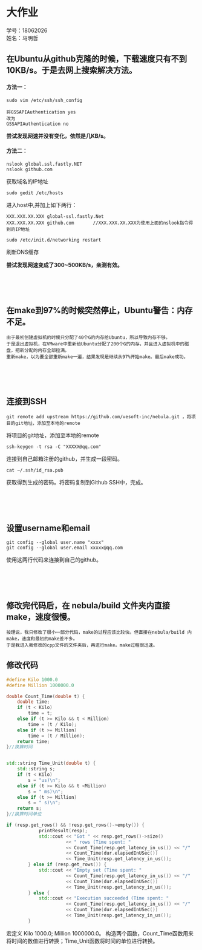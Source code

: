 # 大作业
学号：18062026
<br/>
姓名：马明哲
## 在Ubuntu从github克隆的时候，下载速度只有不到10KB/s。于是去网上搜索解决方法。
#### 方法一：
```
sudo vim /etc/ssh/ssh_config
 
将GSSAPIAuthentication yes
改为
GSSAPIAuthentication no
```
**尝试发现网速并没有变化，依然是几KB/s。**
<br/>
#### 方法二：
```
nslook global.ssl.fastly.NET
nslook github.com
```
获取域名的IP地址
```
sudo gedit /etc/hosts
```
进入host中,并加上如下两行：
```
XXX.XXX.XX.XXX global-ssl.fastly.Net    
XXX.XXX.XX.XXX github.com       //XXX.XXX.XX.XXX为使用上面的nslook指令得到的IP地址
```
```
sudo /etc/init.d/networking restart
```
刷新DNS缓存

**尝试发现网速变成了300~500KB/s，亲测有效。**

<br/>
<br/>
<br/>

## 在make到97%的时候突然停止，Ubuntu警告：内存不足。
```
由于最初创建虚拟机的时候只分配了40个G的内存给Ubuntu，所以导致内存不够。
于是退出虚拟机，在VMware中重新给Ubuntu分配了200个G的内存，并且进入虚拟机中的磁盘，把新分配的内存全部拉满。
重新make，以为要全部重新make一遍，结果发现是继续从97%开始make。最后make成功。
```
<br/>
<br/>
<br/>

## 连接到SSH
```
git remote add upstream https://github.com/vesoft-inc/nebula.git ，将项目的git地址，添加至本地的remote
```
将项目的git地址，添加至本地的remote
```
ssh-keygen -t rsa -C "XXXXX@qq.com" 
```
连接到自己邮箱注册的github，并生成一段密码。
```
cat ~/.ssh/id_rsa.pub
```
获取得到生成的密码。将密码复制到Github SSH中，完成。

<br/>
<br/>
<br/>

## 设置username和email
```
git config --global user.name "xxxx"
git config --global user.email xxxxx@qq.com
```
使用这两行代码来连接到自己的github。

<br/>
<br/>
<br/>

## 修改完代码后，在 nebula/build 文件夹内直接make，速度很慢。
```
按理说，我只修改了很小一部分代码，make的过程应该比较快。但直接在nebula/build 内make，速度和最初的make差不多。
于是我进入我修改的cpp文件的文件夹后，再进行make。make过程很迅速。
```

## 修改代码
```c++
#define Kilo 1000.0
#define Million 1000000.0

double Count_Time(double t) {
    double time;
    if (t < Kilo)
        time = t;
    else if (t >= Kilo && t < Million)
        time = (t / Kilo);
    else if (t >= Million)
        time = (t / Million);
    return time;
}//换算时间


std::string Time_Unit(double t) {
    std::string s;
    if (t < Kilo)
        s = "us)\n";
    else if (t >= Kilo && t <Million)
        s = " ms)\n";
    else if (t >= Million)
        s = " s)\n";
    return s;
}//换算时间单位

if (resp.get_rows() && !resp.get_rows()->empty()) {
            printResult(resp);
            std::cout << "Got " << resp.get_rows()->size()
                      << " rows (Time spent: "
                      << Count_Time(resp.get_latency_in_us()) << "/"
                      << Count_Time(dur.elapsedInUSec())
                      << Time_Unit(resp.get_latency_in_us());
        } else if (resp.get_rows()) {
            std::cout << "Empty set (Time spent: "
                      << Count_Time(resp.get_latency_in_us()) << "/"
                      << Count_Time(dur.elapsedInUSec())
                      << Time_Unit(resp.get_latency_in_us());
        } else {
            std::cout << "Execution succeeded (Time spent: "
                      << Count_Time(resp.get_latency_in_us()) << "/"
                      << Count_Time(dur.elapsedInUSec())
                      << Time_Unit(resp.get_latency_in_us());
        }
```
宏定义 Kilo 1000.0; Million 1000000.0。
构造两个函数，Count_Time函数用来将时间的数值进行转换；Time_Unit函数将时间的单位进行转换。
